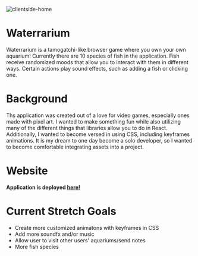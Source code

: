 

  ![clientside-home](https://user-images.githubusercontent.com/110746023/202014243-3314f971-91c2-4961-a8ef-366976a0cba0.gif)
  
  
# Waterrarium

Waterrarium is a tamogatchi-like browser game where you own your own aquarium! Currently there are 10 species of fish in the application. Fish receive randomized moods that allow you to interact with them in different ways. Certain actions play sound effects, such as adding a fish or clicking one.

# Background

Ths application was created out of a love for video games, especially ones made with pixel art. I wanted to make something fun while also utilizing many of the different things that libraries allow you to do in React. Additionally, I wanted to become versed in using CSS, including keyframes animations. It is my dream to one day become a solo developer, so I wanted to become comfortable integrating assets into a project.

# Website

**Application is deployed [here!](https://www.waterrarium.com/)**

# Current Stretch Goals

- Create more customized animatons with keyframes in CSS
- Add more soundfx and/or music
- Allow user to visit other users' aquariums/send notes
- More fish species


